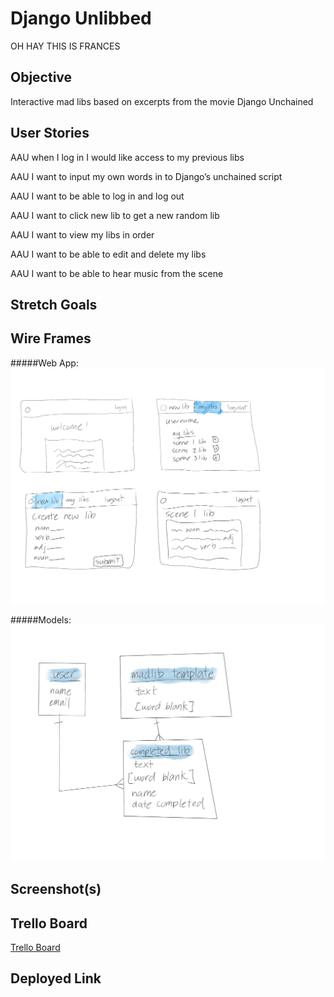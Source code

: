 # Django Unlibbed
OH HAY THIS IS FRANCES

## Objective
Interactive mad libs based on excerpts from the movie
Django Unchained

## User Stories
AAU when I log in I would like access to my previous libs

AAU I want to input my own words in to Django’s unchained script

AAU I want to be able to log in and log out 

AAU I want to click new lib to get a new random lib

AAU I want to view my libs in order

AAU I want to be able to edit and delete my libs

AAU I want to be able to hear music from the scene 

## Stretch Goals

## Wire Frames

#####Web App: 
![](Project3Wireframe1.png)

#####Models:
![](Project3Wireframe2.png)

## Screenshot(s)

## Trello Board
[Trello Board](https://trello.com/b/pGK9J44a/pythonistas-unchained-django-unlibbed)

## Deployed Link

  
